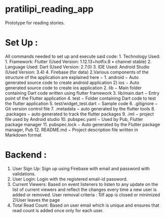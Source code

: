 # pratilipi_reading_app

Prototype for reading stories.

# Set Up :
All commands needed to set up and execute said code:
	1. Technology Used:
  		1. Framework: Flutter (Used Version: 1.12.13+hotfix.8 • channel stable)
    		2. Language Used: Dart (Used Version: 2.7.0)
    		3. IDE Used: Android Studio (Used Version: 3.4)
		4. Firebase (for data)
   	2.Various components of the structure of the application are explained here −
    		1. android − Auto generated source code to create android application 2) ios − Auto generated source code to create ios application
    		2. lib − Main folder containing Dart code written using flutter framework
    		3. lib/main.dart − Entry point of the Flutter application
    		4. test − Folder containing Dart code to test the flutter application
    		5. test/widget_test.dart − Sample code
    		6. .gitignore − Git version control file
    		7. .metadata − auto generated by the flutter tools
    		8. .packages − auto generated to track the flutter packages
    		9. .iml − project file used by Android studio
    		10. pubspec.yaml − Used by Pub, Flutter package manager
    		11. pubspec.lock − Auto generated by the Flutter package manager, Pub
    		12. README.md − Project description file written in Markdown format
	
# Backend :

1) User Sign Up: Sign up using Firebase with email and password with validations.
2) User Login: Login with the registered email-id password.
3) Current Viewers: Based on event listeners to listen to any update on the list of current viewers and reflect the changes every time a new user is added or removed. 
					User removal criteria : 1)If app is closed or minimized 2)User leaves the page
4) Total Read Count: Based on user email which is unique and ensures that read count is added once only for each user.



 
